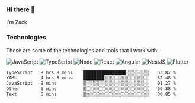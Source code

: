 ### Hi there 👋
I'm Zack

### Technologies
These are some of the technologies and tools that I work with:

![JavaScript](https://img.shields.io/badge/JavaScript-323330.svg?logo=javascript&logoColor=F7DF1E) 
![TypeScript](https://img.shields.io/badge/TypeScript-007ACC.svg?logo=typescript&logoColor=white) 
![Node](https://img.shields.io/badge/Node.js-43853D.svg?logo=node.js&logoColor=white)
![React](https://img.shields.io/badge/React-20232a.svg?logo=react&logoColor=61DAFB) 
![Angular](https://img.shields.io/badge/Angular-E23237.svg?logo=angularjs&logoColor=white)
![NestJS](https://img.shields.io/badge/NestJS-E0234E?logo=nestjs&logoColor=white)
![Flutter](https://img.shields.io/badge/Flutter-02569B.svg?logo=flutter&logoColor=white)

<!--START_SECTION:waka-->

```txt
TypeScript   8 hrs 8 mins    ████████████████░░░░░░░░░   63.82 %
YAML         4 hrs 8 mins    ████████░░░░░░░░░░░░░░░░░   32.48 %
JavaScript   9 mins          ▒░░░░░░░░░░░░░░░░░░░░░░░░   01.27 %
Other        6 mins          ▒░░░░░░░░░░░░░░░░░░░░░░░░   00.88 %
Text         6 mins          ▒░░░░░░░░░░░░░░░░░░░░░░░░   00.85 %
```

<!--END_SECTION:waka-->
